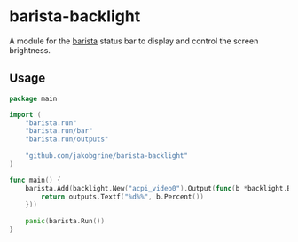 # barista-backlight
A module for the [barista](https://barista.run) status bar to display and control the screen brightness.

## Usage
~~~go
package main

import (
    "barista.run"
    "barista.run/bar"
    "barista.run/outputs"
  
    "github.com/jakobgrine/barista-backlight"
)

func main() {
    barista.Add(backlight.New("acpi_video0").Output(func(b *backlight.Backlight) bar.Output {
        return outputs.Textf("%d%%", b.Percent())
    }))
  
    panic(barista.Run())
}
~~~
